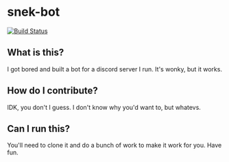 # snek-bot

[![Build Status](https://iamdavidfrancis.visualstudio.com/Testing/_apis/build/status/iamdavidfrancis.snek-bot?branchName=master)](https://iamdavidfrancis.visualstudio.com/Testing/_build/latest?definitionId=3&branchName=master)

## What is this?

I got bored and built a bot for a discord server I run. It's wonky, but it works. 

## How do I contribute?

IDK, you don't I guess. I don't know why you'd want to, but whatevs.

## Can I run this?

You'll need to clone it and do a bunch of work to make it work for you. Have fun.